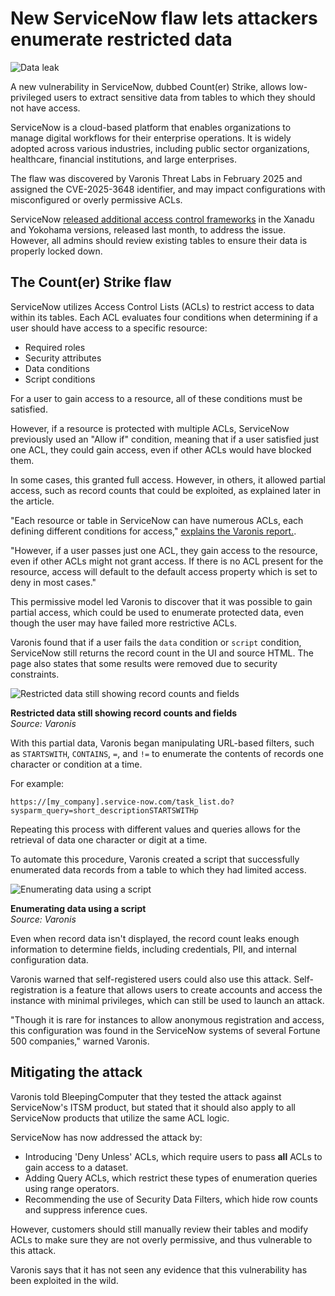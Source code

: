 # New ServiceNow flaw lets attackers enumerate restricted data

![Data leak](https://www.bleepstatic.com/content/hl-images/2024/08/16/data-leak.jpg)

A new vulnerability in ServiceNow, dubbed Count(er) Strike, allows low-privileged users to extract sensitive data from tables to which they should not have access.

ServiceNow is a cloud-based platform that enables organizations to manage digital workflows for their enterprise operations. It is widely adopted across various industries, including public sector organizations, healthcare, financial institutions, and large enterprises.

The flaw was discovered by Varonis Threat Labs in February 2025 and assigned the CVE-2025-3648 identifier, and may impact configurations with misconfigured or overly permissive ACLs.

ServiceNow [released additional access control frameworks](https://support.servicenow.com/kb?id=kb%5Farticle%5Fview&sysparm%5Farticle=KB2139567) in the Xanadu and Yokohama versions, released last month, to address the issue. However, all admins should review existing tables to ensure their data is properly locked down.

## The Count(er) Strike flaw

ServiceNow utilizes Access Control Lists (ACLs) to restrict access to data within its tables. Each ACL evaluates four conditions when determining if a user should have access to a specific resource:

* Required roles
* Security attributes
* Data conditions
* Script conditions

For a user to gain access to a resource, all of these conditions must be satisfied.

However, if a resource is protected with multiple ACLs, ServiceNow previously used an "Allow if" condition, meaning that if a user satisfied just one ACL, they could gain access, even if other ACLs would have blocked them.

In some cases, this granted full access. However, in others, it allowed partial access, such as record counts that could be exploited, as explained later in the article.

"Each resource or table in ServiceNow can have numerous ACLs, each defining different conditions for access," [explains the Varonis report.](https://www.varonis.com/blog/counter-strike-servicenow).

"However, if a user passes just one ACL, they gain access to the resource, even if other ACLs might not grant access. If there is no ACL present for the resource, access will default to the default access property which is set to deny in most cases."

This permissive model led Varonis to discover that it was possible to gain partial access, which could be used to enumerate protected data, even though the user may have failed more restrictive ACLs.

Varonis found that if a user fails the `data` condition or `script` condition, ServiceNow still returns the record count in the UI and source HTML. The page also states that some results were removed due to security constraints.

![Restricted data still showing record counts and fields](https://www.bleepstatic.com/images/news/security/vulnerabilities/s/servicenow/counterstrike/record-counts.png)

**Restricted data still showing record counts and fields**  
_Source: Varonis_

With this partial data, Varonis began manipulating URL-based filters, such as `STARTSWITH`, `CONTAINS`, `=`, and `!=` to enumerate the contents of records one character or condition at a time.

For example:

```
https://[my_company].service-now.com/task_list.do?sysparm_query=short_descriptionSTARTSWITHp
```

Repeating this process with different values and queries allows for the retrieval of data one character or digit at a time.

To automate this procedure, Varonis created a script that successfully enumerated data records from a table to which they had limited access.

![Enumerating data using a script](https://www.bleepstatic.com/images/news/security/vulnerabilities/s/servicenow/counterstrike/enumerating-dta.png)

**Enumerating data using a script**  
_Source: Varonis_

Even when record data isn't displayed, the record count leaks enough information to determine fields, including credentials, PII, and internal configuration data.

Varonis warned that self-registered users could also use this attack. Self-registration is a feature that allows users to create accounts and access the instance with minimal privileges, which can still be used to launch an attack.

"Though it is rare for instances to allow anonymous registration and access, this configuration was found in the ServiceNow systems of several Fortune 500 companies," warned Varonis.

## Mitigating the attack

Varonis told BleepingComputer that they tested the attack against ServiceNow's ITSM product, but stated that it should also apply to all ServiceNow products that utilize the same ACL logic.

ServiceNow has now addressed the attack by:

* Introducing 'Deny Unless' ACLs, which require users to pass **all** ACLs to gain access to a dataset.
* Adding Query ACLs, which restrict these types of enumeration queries using range operators.
* Recommending the use of Security Data Filters, which hide row counts and suppress inference cues.

However, customers should still manually review their tables and modify ACLs to make sure they are not overly permissive, and thus vulnerable to this attack.

Varonis says that it has not seen any evidence that this vulnerability has been exploited in the wild.